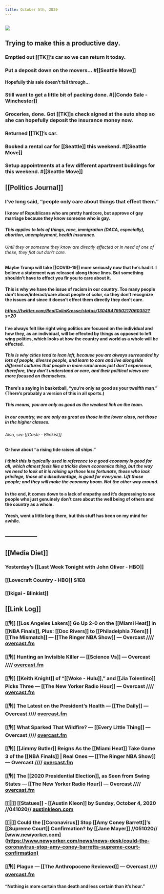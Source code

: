 ```yaml
---
title: October 5th, 2020
---
```


## ![](https://firebasestorage.googleapis.com/v0/b/firescript-577a2.appspot.com/o/imgs%2Fapp%2FVariably_Distressed%2F9taMPYXciV.jpeg?alt=media&token=32811778-90d2-48f2-be3c-02de1bb9283f)

## Trying to make this a productive day.
### Emptied out [[TK]]’s car so we can return it today.

### Put a deposit down on the movers... #[[Seattle Move]]
#### Hopefully this sale doesn’t fall through...

### Still want to get a little bit of packing done. #[[Condo Sale - Winchester]]

### Groceries, done. Got [[TK]]s check signed at the auto shop so she can hopefully deposit the insurance money now. 

### Returned [[TK]]’s car. 

### Booked a rental car for [[Seattle]] this weekend. #[[Seattle Move]]

### Setup appointments at a few different apartment buildings for this weekend. #[[Seattle Move]]

## [[Politics Journal]]
### I’ve long said, “people only care about things that effect them.” 
#### I know of Republicans who are pretty hardcore, but approve of gay marriage because they know someone who is gay. 
##### This applies to lots of things, race, immigration (DACA, especially), abortion, unemployment, health insurance. 
###### Until they or someone they know are directly effected or in need of one of these, they flat out don’t care. 

#### Maybe Trump will take [[COVID-19]] more seriously now that he’s had it. I believe a statement was released along those lines. But something shouldn’t have to effect you fir you to care about it. 

#### This is why we have the issue of racism in our country. Too many people don’t know/interact/care about people of color, so they don’t recognize the issues and since it doesn’t effect them directly they don’t care. 
##### https://twitter.com/RealColinKresse/status/1304847950217060352?s=20

#### I’ve always felt like right wing politics are focused on the individual and how they, as an individual, will be effected by things as opposed to left wing politics, which looks at how the country and world as a whole will be effected. 
##### This is why cities tend to lean left, because you are always surrounded by lots of people, diverse people, and learn to care and live alongside different cultures that people in more rural areas just don’t experience, therefore, they don’t understand or care, and their political views are more focused on themselves. 

#### There’s a saying in basketball, “you’re only as good as your twelfth man.” (There’s probably a version of this in all sports.)
##### This means, you are only as good as the weakest link on the team. 

##### In our country, we are only as __great__ as those in the lower class, not those in the higher classes. 
###### Also, see [[Caste - Blinkist]]. 

#### Or how about “a rising tide raises all ships.”
##### I think this is typically used in reference to a good economy is good for all, which almost feels like a trickle down economics thing, but the way we need to look at it is raising up those less fortunate, those who lack privilege, those at a disadvantage, is good for everyone. Lift those people; and they will make the economy boom. Not the other way around. 

#### In the end, it comes down to a lack of empathy and it’s depressing to see people who just genuinely don’t care about the well being of others and the country as a whole. 

#### Yeesh, went a little long there, but this stuff has been on my mind for awhile. 

## —————

## [[Media Diet]]
### Yesterday’s [[Last Week Tonight with John Oliver - HBO]]

### [[Lovecraft Country - HBO]] S1E8

### [[Ikigai - Blinkist]]

## [[Link Log]]
### [[🎙]] [[Los Angeles Lakers]] Go Up 2-0 on the [[Miami Heat]] in [[NBA Finals]], Plus: [[Doc Rivers]] to [[Philadelphia 76ers]] | [[The Mismatch]] — [[The Ringer NBA Show]] — Overcast //// [overcast.fm](https://overcast.fm/+GgJCGFQpQ)

### [[🎙]] Hunting an Invisible Killer — [[Science Vs]] — Overcast //// [overcast.fm](https://overcast.fm/+Tr3_fJ6_0)

### [[🎙]] [[Keith Knight]] of “[[Woke - Hulu]],” and [[Jia Tolentino]] Picks Three — [[The New Yorker Radio Hour]] — Overcast //// [overcast.fm](https://overcast.fm/+FZsu5x8Xc)

### [[🎙]] The Latest on the President’s Health — [[The Daily]] — Overcast //// [overcast.fm](https://overcast.fm/+LHyeisWKs)

### [[🎙]] What Sparked That Wildfire? — [[Every Little Thing]] — Overcast //// [overcast.fm](https://overcast.fm/+Ob33qN7VQ)

### [[🎙]] [[Jimmy Butler]] Reigns As the [[Miami Heat]] Take Game 3 of the [[NBA Finals]] | Real Ones — [[The Ringer NBA Show]] — Overcast //// [overcast.fm](https://overcast.fm/+GgJAi_Yrw)

### [[🎙]] The [[2020 Presidential Election]], as Seen from Swing States — [[The New Yorker Radio Hour]] — Overcast //// [overcast.fm](https://overcast.fm/+FZsvh66ew)

### [[📰]] [[Statues]] - [[Austin Kleon]] by Sunday, October 4, 2020 //041020// [austinkleon.com](https://austinkleon.com/2020/10/04/statues/)

### [[📰]] Could the [[Coronavirus]] Stop [[Amy Coney Barrett]]’s [[Supreme Court]] Confirmation? by [[Jane Mayer]] //051020// [www.newyorker.com](https://www.newyorker.com/news/news-desk/could-the-coronavirus-stop-amy-coney-barretts-supreme-court-confirmation)

### [[🎙]] Plague — [[The Anthropocene Reviewed]] — Overcast //// [overcast.fm](https://overcast.fm/+PTINCZZTo)
#### “Nothing is more certain than death and less certain than it’s hour.”
